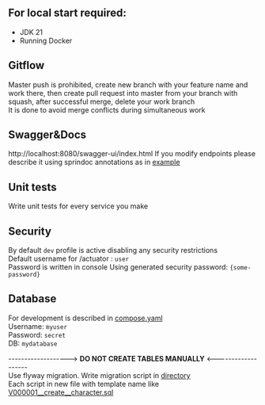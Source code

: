 ## For local start required:
- JDK 21
- Running Docker

## Gitflow
Master push is prohibited, create new branch with your feature name and work there, then create pull request into master from your branch with squash, after successful merge, delete your work branch  
It is done to avoid merge conflicts during simultaneous work

## Swagger&Docs
http://localhost:8080/swagger-ui/index.html
If you modify endpoints please describe it using sprindoc annotations as in [example](src/main/java/ru/surin/yatm/controller/api/SampleControllerApi.java)

## Unit tests
Write unit tests for every service you make

## Security
By default `dev` profile is active disabling any security restrictions  
Default username for /actuator : `user`  
Password is written in console Using generated security password: `{some-password}`  

## Database 
For development is described in [compose.yaml](compose.yaml)  
Username: `myuser`  
Password: `secret`  
DB: `mydatabase`  

-------------------> **DO NOT CREATE TABLES MANUALLY** <-------------------  
Use flyway migration. Write migration script in [directory](src/main/resources/db/migration)  
Each script in new file with template name like [V000001__create__character.sql](src%2Fmain%2Fresources%2Fdb%2Fmigration%2FV000001__create__character.sql)